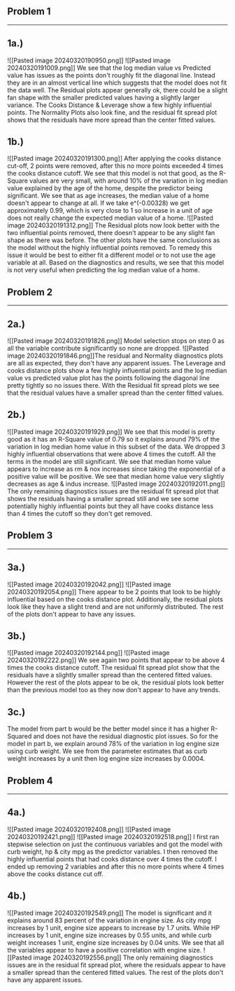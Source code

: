 ## Problem 1
----
## 1a.)
![[Pasted image 20240320190950.png]]
![[Pasted image 20240320191009.png]]
We see that the log median value vs Predicted value has issues as the points don't roughly fit the diagonal line. Instead they are in an almost vertical line which suggests that the model does not fit the data well. The Residual plots appear generally ok, there could be a slight fan shape with the smaller predicted values having a slightly larger variance. The Cooks Distance & Leverage show a few highly influential points. The Normality Plots also look fine, and the residual fit spread plot shows that the residuals have more spread than the center fitted values.
## 1b.)
![[Pasted image 20240320191300.png]]
After applying the cooks distance cut-off, 2 points were removed, after this no more points exceeded 4 times the cooks distance cutoff. We see that this model is not that good, as the R-Square values are very small, with around 10% of the variation in log median value explained by the age of the home, despite the predictor being significant. We see that as age increases, the median value of a home doesn't appear to change at all. If we take e^(-0.00328) we get approximately 0.99, which is very close to 1 so increase in a unit of age does not really change the expected median value of a home.
![[Pasted image 20240320191312.png]]
The Residual plots now look better with the two influential points removed, there doesn't appear to be any slight fan shape as there was before. The other plots have the same conclusions as the model without the highly influential points removed. To remedy this issue it would be best to either fit a different model or to not use the age variable at all. Based on the diagnostics and results, we see that this model is not very useful when predicting the log median value of a home.   

## Problem 2
---
## 2a.)
![[Pasted image 20240320191826.png]]
Model selection stops on step 0 as all the variable contribute significantly so none are dropped.
![[Pasted image 20240320191846.png]]The residual and Normality diagnostics plots are all as expected, they don't have any apparent issues. The Leverage and cooks distance plots show a few highly influential points and the log median value vs predicted value plot has the points following the diagonal line pretty tightly so no issues there. With the Residual fit spread plots we see that the residual values have a smaller spread than the center fitted values.

## 2b.)
![[Pasted image 20240320191929.png]]
We see that this model is pretty good as it has an R-Square value of 0.79 so it explains around 79% of the variation in log median home value in this subset of the data. We dropped 3 highly influential observations that were above 4 times the cutoff. All the terms in the model are still significant. We see that median home value appears to increase as rm & nox increases since taking the exponential of a positive value will be positive. We see that median home value very slightly decreases as age & indus increase. 
![[Pasted image 20240320192011.png]]
The only remaining diagnostics issues are the residual fit spread plot that shows the residuals having a smaller spread still and we see some potentially highly influential points but they all have cooks distance less than 4 times the cutoff so they don't get removed.
## Problem 3
---
## 3a.)
![[Pasted image 20240320192042.png]]
![[Pasted image 20240320192054.png]]
There appear to be 2 points that look to be highly influential based on the cooks distance plot. Additionally, the residual plots look like they have a slight trend and are not uniformly distributed. The rest of the plots don't appear to have any issues. 
## 3b.)
![[Pasted image 20240320192144.png]]
![[Pasted image 20240320192222.png]]
We see again two points that appear to be above 4 times the cooks distance cutoff. The residual fit spread plot show that the residuals have a slightly smaller spread than the centered fitted values. However the rest of the plots appear to be ok, the residual plots look better than the previous model too as they now don't appear to have any trends.

## 3c.)
The model from part b would be the better model since it has a higher R-Squared and does not have the residual diagnostic plot issues. So for the model in part b, we explain around 78% of the variation in log engine size using curb weight. We see from the parameter estimates that as curb weight increases by a unit then log engine size increases by 0.0004. 

## Problem 4
---
## 4a.)
![[Pasted image 20240320192408.png]]
![[Pasted image 20240320192421.png]]
![[Pasted image 20240320192518.png]]
I first ran stepwise selection on just the continuous variables and got the model with curb weight, hp & city mpg as the predictor variables. I then removed the highly influential points that had cooks distance over 4 times the cutoff. I ended up removing 2 variables and after this no more points where 4 times above the cooks distance cut off.

## 4b.)
![[Pasted image 20240320192549.png]]
The model is significant and it explains around 83 percent of the variation in engine size. As city mpg increases by 1 unit, engine size appears to increase by 1.7 units. While HP increases by 1 unit, engine size increases by 0.55 units, and while curb weight increases 1 unit, engine size increases by 0.04 units. We see that all the variables appear to have a positive correlation with engine size.
![[Pasted image 20240320192556.png]]
The only remaining diagnostics issues are in the residual fit spread plot, where the residuals appear to have a smaller spread than the centered fitted values. The rest of the plots don't have any apparent issues.



